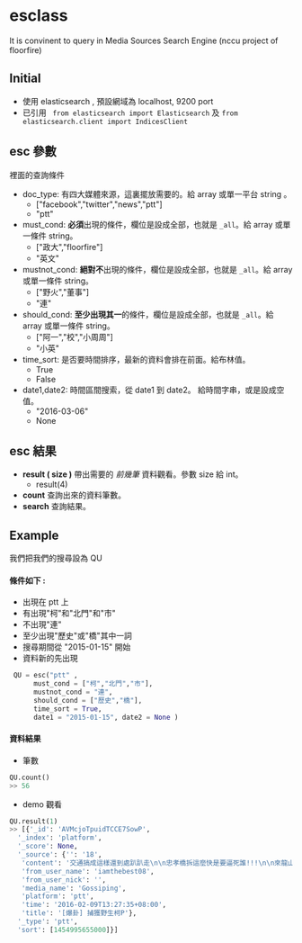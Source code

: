# esclass
It is convinent to query in Media Sources Search Engine (nccu project of floorfire)

## Initial
* 使用 elasticsearch , 預設網域為 localhost, 9200 port
* 已引用 
` from elasticsearch import Elasticsearch` 及
` from elasticsearch.client import IndicesClient `

## esc 參數 
裡面的查詢條件
* doc_type: 有四大媒體來源，這裏擺放需要的。給 array 或單一平台 string 。
  * ["facebook","twitter","news","ptt"]
  * "ptt"
* must_cond: **必須**出現的條件，欄位是設成全部，也就是 `_all`。給 array 或單一條件 string。
  * ["政大","floorfire"]
  * "英文"
* mustnot_cond: **絕對不**出現的條件，欄位是設成全部，也就是 `_all`。給 array 或單一條件 string。
  * ["野火","董事"]
  * "連"
* should_cond: **至少出現其一**的條件，欄位是設成全部，也就是 `_all`。給 array 或單一條件 string。
  * ["阿一","校","小周周"]
  * "小英"
* time_sort: 是否要時間排序，最新的資料會排在前面。給布林值。
  * True
  * False
* date1,date2: 時間區間搜索，從 date1 到 date2。 給時間字串，或是設成空值。
  * "2016-03-06"
  * None
  
## esc 結果
* **result ( size )**
帶出需要的 *前幾筆* 資料觀看。參數 size 給 int。
  * result(4)  
* **count**
查詢出來的資料筆數。
* **search**
查詢結果。

## Example
我們把我們的搜尋設為 QU

#### 條件如下 :
* 出現在 ptt 上
* 有出現"柯"和"北門"和"市"
* 不出現"連"
* 至少出現"歷史"或"橋"其中一詞
* 搜尋期間從 "2015-01-15" 開始
* 資料新的先出現 

```python
 QU = esc("ptt" ,
      must_cond = ["柯","北門","市"],
      mustnot_cond = "連",
      should_cond = ["歷史","橋"],
      time_sort = True,
      date1 = "2015-01-15", date2 = None ) 
```
#### 資料結果
* 筆數
```python
QU.count()
>> 56
```
* demo 觀看
```python
QU.result(1)
>> [{'_id': 'AVMcjoTpuidTCCE7SowP',
  '_index': 'platform',
  '_score': None,
  '_source': {'': '18',
   'content': '交通搞成這樣還到處趴趴走\n\n忠孝橋拆這麼快是要逼死誰!!!\n\n來龍山寺是参拜\n\n結果還是受到一堆人歡迎\n\n捕獲野生柯P還握到手\n\n暖暖的 有觸電的港覺\nhttp://i.imgur.com/9CbQtzs.jpg\n\n--',
   'from_user_name': 'iamthebest08',
   'from_user_nick': '',
   'media_name': 'Gossiping',
   'platform': 'ptt',
   'time': '2016-02-09T13:27:35+08:00',
   'title': '[爆卦] 捕獲野生柯P'},
  '_type': 'ptt',
  'sort': [1454995655000]}]
```
